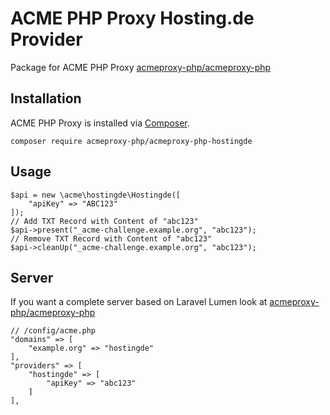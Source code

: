 # ACME PHP Proxy Hosting.de Provider

Package for ACME PHP Proxy [acmeproxy-php/acmeproxy-php](https://github.com/acmeproxy-php/acmeproxy-php)

## Installation

ACME PHP Proxy is installed via [Composer](https://getcomposer.org/).

```
composer require acmeproxy-php/acmeproxy-php-hostingde
```

## Usage
```
$api = new \acme\hostingde\Hostingde([
    "apiKey" => "ABC123"
]);
// Add TXT Record with Content of "abc123"
$api->present("_acme-challenge.example.org", "abc123");
// Remove TXT Record with Content of "abc123"
$api->cleanUp("_acme-challenge.example.org", "abc123");
```

## Server

If you want a complete server based on Laravel Lumen look at [acmeproxy-php/acmeproxy-php](https://github.com/acmeproxy-php/acmeproxy-php)

```
// /config/acme.php
"domains" => [
    "example.org" => "hostingde"
],
"providers" => [
    "hostingde" => [
        "apiKey" => "abc123"
    ]
],
```
